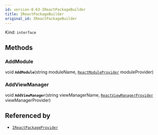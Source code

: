 ```yaml
---
id: version-0.63-IReactPackageBuilder
title: IReactPackageBuilder
original_id: IReactPackageBuilder
---
```


Kind: `interface`





## Methods
### AddModule
void **`AddModule`**(string moduleName, [`ReactModuleProvider`](ReactModuleProvider) moduleProvider)



### AddViewManager
void **`AddViewManager`**(string viewManagerName, [`ReactViewManagerProvider`](ReactViewManagerProvider) viewManagerProvider)






## Referenced by
- [`IReactPackageProvider`](IReactPackageProvider)
